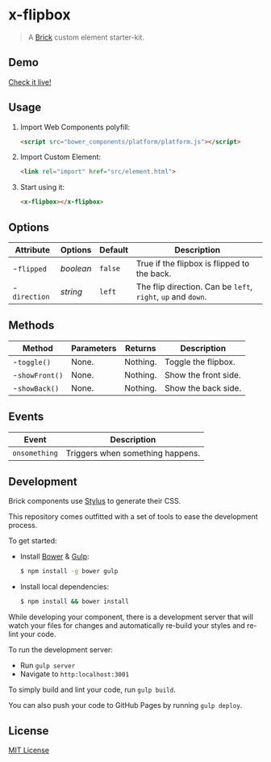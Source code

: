 # x-flipbox

> A [Brick](https://github.com/mozilla/brick/) custom element starter-kit.

## Demo

[Check it live!](http://dotch.github.io/x-flipbox)

## Usage

1. Import Web Components polyfill:

    ```html
    <script src="bower_components/platform/platform.js"></script>
    ```

2. Import Custom Element:

    ```html
    <link rel="import" href="src/element.html">
    ```

3. Start using it:

    ```html
    <x-flipbox></x-flipbox>
    ```

## Options

Attribute     | Options    | Default     | Description
---           | ---        | ---         | ---
-`flipped`    | *boolean*  | `false`     | True if the flipbox is flipped to the back.
-`direction`  | *string*   | `left`      | The flip direction. Can be `left`, `right`, `up` and `down`.

## Methods

Method        | Parameters   | Returns     | Description
---           | ---          | ---         | ---
-`toggle()`   | None.        | Nothing.    | Toggle the flipbox.
-`showFront()`| None.        | Nothing.    | Show the front side.
-`showBack()` | None.        | Nothing.    | Show the back side.

## Events

Event         | Description
---           | ---
`onsomething` | Triggers when something happens.

## Development

Brick components use [Stylus](http://learnboost.github.com/stylus/) to generate their CSS.

This repository comes outfitted with a set of tools to ease the development process.

To get started:

* Install [Bower](http://bower.io/) & [Gulp](http://gulpjs.com/):

    ```sh
    $ npm install -g bower gulp
    ```

* Install local dependencies:

    ```sh
    $ npm install && bower install
    ```

While developing your component, there is a development server that will watch your files for changes and automatically re-build your styles and re-lint your code.

To run the development server:

* Run `gulp server`
* Navigate to `http:localhost:3001`

To simply build and lint your code, run `gulp build`.

You can also push your code to GitHub Pages by running `gulp deploy`.

## License

[MIT License](http://opensource.org/licenses/MIT)
